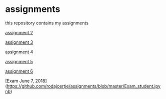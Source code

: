 # assignments
this repository contains my assignments

[assignment 2](https://github.com/rodajcertje/assignments/blob/master/assignment2.ipynb)

[assignment 3](https://github.com/rodajcertje/assignments/blob/master/assignment3.ipynb)

[assignment 4](https://github.com/rodajcertje/assignments/blob/master/assignment4.ipynb)

[assignment 5](https://github.com/rodajcertje/assignments/blob/master/Assignment5.ipynb)

[assignment 6](https://github.com/rodajcertje/assignments/blob/master/assignment6.ipynb)

[Exam June 7, 2018] (https://github.com/rodajcertje/assignments/blob/master/Exam_student.ipynb)

